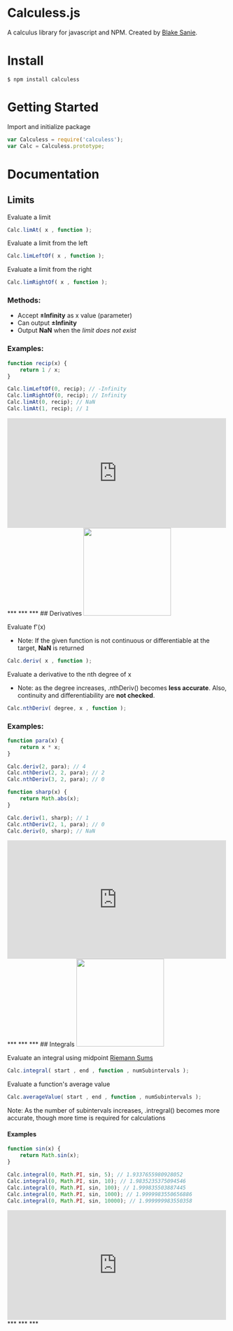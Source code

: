 # Calculess.js
A calculus library for javascript and NPM. Created by [Blake Sanie](http://www.blakesanie.com).
# Install
    $ npm install calculess
# Getting Started
Import and initialize package
```javascript
var Calculess = require('calculess');
var Calc = Calculess.prototype;
```
# Documentation
## Limits
Evaluate a limit
```javascript
Calc.limAt( x , function );
```
Evaluate a limit from the left
```javascript
Calc.limLeftOf( x , function );
```
Evaluate a limit from the right
```javascript
Calc.limRightOf( x , function );
```
### Methods:
* Accept **±Infinity** as x value (parameter)
* Can output **±Infinity**
* Output **NaN** when the *limit does not exist*

### Examples:

```javascript
function recip(x) {
    return 1 / x;
}

Calc.limLeftOf(0, recip); // -Infinity
Calc.limRightOf(0, recip); // Infinity
Calc.limAt(0, recip); // NaN
Calc.limAt(1, recip); // 1
```
<iframe src="https://www.desmos.com/calculator/ab0gtivbfd?embed" width="500px" height="250px" frameborder=0></iframe>
***
***
***
## Derivatives
<img src="https://www.wikihow.com/images/c/cc/Tangent_animation.gif" width="200px"></img>

Evaluate f'(x)
* Note: If the given function is not continuous or differentiable at the target, **NaN** is returned
```javascript
Calc.deriv( x , function );
```
Evaluate a derivative to the nth degree of x
* Note: as the degree increases, .nthDeriv() becomes **less accurate**. Also, continuity and differentiability are **not checked**.
```javascript
Calc.nthDeriv( degree, x , function );
```

### Examples:

```javascript
function para(x) {
    return x * x;
}

Calc.deriv(2, para); // 4
Calc.nthDeriv(2, 2, para); // 2
Calc.nthDeriv(3, 2, para); // 0

function sharp(x) {
    return Math.abs(x);
}

Calc.deriv(1, sharp); // 1
Calc.nthDeriv(2, 1, para); // 0
Calc.deriv(0, sharp); // NaN
```
<iframe src="https://www.desmos.com/calculator/olfwcgk3r7?embed" width="500px" height="270px" frameborder=0></iframe>
***
***
***
## Integrals
<img src="https://upload.wikimedia.org/wikipedia/commons/6/61/Riemann_sum_%28rightbox%29.gif" width="200px"></img>

Evaluate an integral using midpoint [Riemann Sums](https://en.wikipedia.org/wiki/Riemann_sum)
```javascript
Calc.integral( start , end , function , numSubintervals );
```
Evaluate a function's average value
```javascript
Calc.averageValue( start , end , function , numSubintervals );
```
Note: As the number of subintervals increases, .intregral() becomes more accurate, though more time is required for calculations
#### Examples
```javascript
function sin(x) {
    return Math.sin(x);
}

Calc.integral(0, Math.PI, sin, 5); // 1.9337655980928052
Calc.integral(0, Math.PI, sin, 10); // 1.9835235375094546
Calc.integral(0, Math.PI, sin, 100); // 1.999835503887445
Calc.integral(0, Math.PI, sin, 1000); // 1.9999983550656886
Calc.integral(0, Math.PI, sin, 10000); // 1.999999983550358
```
<iframe src="https://www.desmos.com/calculator/mtrirg2d6k?embed" width="500px" height="250px" frameborder=0></iframe>
***
***
***